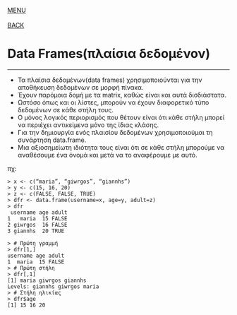 [MENU](README.md)
<br><br>
[BACK](data_structures.md)

# Data Frames(πλαίσια δεδομένον)

---

- Τα πλαίσια δεδομένων(data frames) χρησιμοποιούνται για την αποθήκευση δεδομένων σε μορφή πίνακα.
- Έχουν παρόμοια δομή με τα matrix, καθώς είναι και αυτά δισδιάστατα.
- Ωστόσο όπως και οι λίστες, μπορούν να έχουν διαφορετικό τύπο δεδομένων σε κάθε στήλη τους.
- Ο μόνος λογικός περιορισμός που θέτουν είναι ότι κάθε στήλη μπορεί να περιέχει αντικείμενα μόνο της ίδιας κλάσης.
- Για την δημιουργία ενός πλαισίου δεδομένων χρησιμοποιούμαι τη συνάρτηση data.frame.
- Μια αξιοσημείωτη ιδιότητα τους είναι ότι σε κάθε στήλη μπορούμε να αναθέσουμε ένα όνομά και μετά να το αναφέρουμε με αυτό. <br>

πχ: 
~~~~
> x <- c(“maria”, “giwrgos”, “giannhs”)
> y <- c(15, 16, 20)
> z <- c(FALSE, FALSE, TRUE)
> dfr <- data.frame(username=x, age=y, adult=z)
> dfr
 username age adult
1   maria  15 FALSE
2 giwrgos  16 FALSE
3 giannhs  20 TRUE 

> # Πρώτη γραμμή
> dfr[1,]
username age adult
1  maria  15 FALSE
> # Πρώτη στήλη
> dfr[,1]
[1] maria giwrgos giannhs
Levels: giannhs giwrgos maria
> # Στήλη ηλικίας
> dfr$age
[1] 15 16 20
~~~~